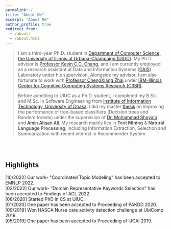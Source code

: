 ```yaml
---
permalink: /
title: "About Me"
excerpt: "About Me"
author_profile: true
redirect_from: 
  - /about/
  - /about.html
---
```


> I am a third-year Ph.D. student in [Department of Computer Science, the University of Illinois at Urbana-Champaign (UIUC)](https://cs.illinois.edu/). My Ph.D. advisor is [Professor Kevin C.C. Chang](https://ece.illinois.edu/directory/profile/kcchang), and I am currently employed as a research assistant at Data and Information Systems ([DAIS](https://cs.illinois.edu/research/areas/data-and-information-systems)) Laboratory under his supervision.  Alongside my advisor, I am also fortunate to work with [Professor ChengXiang Zhai](http://czhai.cs.illinois.edu/) under [IBM-Illinois Center for Cognitive Computing Systems Research (C3SR)](https://www.c3sr.com/). 
> 
> Before admitting to UIUC as a Ph.D. student, I completed my B.Sc. and M.Sc. in Software Engineering from [Institute of Information Technology, University of Dhaka](https://www.du.ac.bd/body/IIT). I did my master [thesis](https://www.researchgate.net/publication/357158890_An_Evidential_Inter-node_Hellinger_Distance_based_Tree_Classifier) on improving the performance of tree-based classifiers (Decision trees and Random forests) under the supervision of [Dr. Mohammad Shoyaib](http://www.iit.du.ac.bd/about_iit/individual_teacher/48) and [Amin Ahsan Ali](http://www.cse.iub.edu.bd/faculties/53). My research mainly lies in **Text Mining** & **Natural Language Processing**, including Information Extraction, Selection and Summarization with recent interest in Recommender System.



<br />
<br />

## Highlights
[10/2022] Our work- "Coordinated Topic Modeling" has been accepted to EMNLP 2022.           
[02/2022] Our work- "Domain Representative Keywords Selection" has been accepted to Findings of ACL 2022.  
[08/2020] Started PhD in CS at UIUC.  
[01/2020] One paper has been accepted to Proceeding of PAKDD 2020.  
[09/2019] Won HASCA Nurse care activity detection challenge at UbiComp 2019.  
[05/2019] One paper has been accepted to Proceeding of IJCAI 2019.
